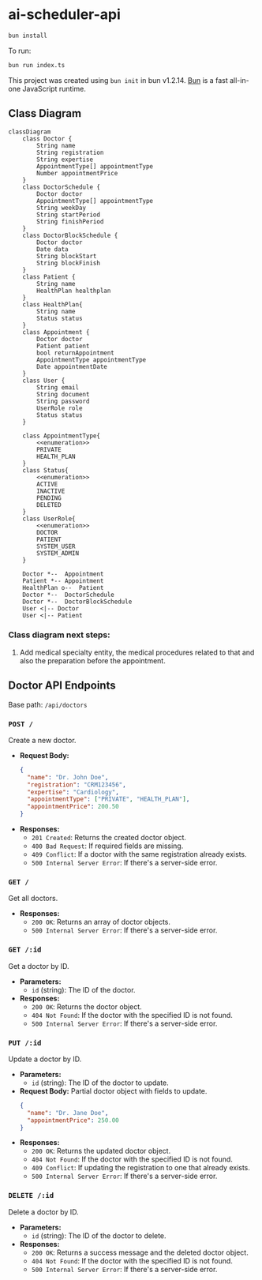 # ai-scheduler-api

```bash
bun install
```

To run:

```bash
bun run index.ts
```

This project was created using `bun init` in bun v1.2.14. [Bun](https://bun.sh) is a fast all-in-one JavaScript runtime.


## Class Diagram

```mermaid
classDiagram
    class Doctor {
	    String name
        String registration
        String expertise
        AppointmentType[] appointmentType
        Number appointmentPrice
    }
    class DoctorSchedule {
        Doctor doctor
        AppointmentType[] appointmentType
        String weekDay
        String startPeriod
        String finishPeriod
    }
    class DoctorBlockSchedule {
        Doctor doctor
	    Date data
        String blockStart
        String blockFinish
    }
    class Patient {
	    String name
        HealthPlan healthplan
    }
    class HealthPlan{
        String name
        Status status        
    }
    class Appointment {
	    Doctor doctor
        Patient patient
        bool returnAppointment
        AppointmentType appointmentType
        Date appointmentDate
    }
    class User {
        String email
        String document
        String password
        UserRole role
        Status status
    }

    class AppointmentType{
        <<enumeration>>
        PRIVATE
        HEALTH_PLAN
    }
    class Status{
        <<enumeration>>
        ACTIVE
        INACTIVE
        PENDING
        DELETED
    }
    class UserRole{
        <<enumeration>>
        DOCTOR
        PATIENT
        SYSTEM_USER
        SYSTEM_ADMIN
    }

    Doctor *--	Appointment
    Patient *--	Appointment
    HealthPlan o--	Patient
    Doctor *--	DoctorSchedule
    Doctor *--	DoctorBlockSchedule
    User <|-- Doctor
    User <|-- Patient

```

### Class diagram next steps:
1. Add medical specialty entity, the medical procedures related to that and also the preparation before the appointment.

## Doctor API Endpoints

Base path: `/api/doctors`

### `POST /`
Create a new doctor.
- **Request Body:**
  ```json
  {
    "name": "Dr. John Doe",
    "registration": "CRM123456",
    "expertise": "Cardiology",
    "appointmentType": ["PRIVATE", "HEALTH_PLAN"],
    "appointmentPrice": 200.50
  }
  ```
- **Responses:**
  - `201 Created`: Returns the created doctor object.
  - `400 Bad Request`: If required fields are missing.
  - `409 Conflict`: If a doctor with the same registration already exists.
  - `500 Internal Server Error`: If there's a server-side error.

### `GET /`
Get all doctors.
- **Responses:**
  - `200 OK`: Returns an array of doctor objects.
  - `500 Internal Server Error`: If there's a server-side error.

### `GET /:id`
Get a doctor by ID.
- **Parameters:**
  - `id` (string): The ID of the doctor.
- **Responses:**
  - `200 OK`: Returns the doctor object.
  - `404 Not Found`: If the doctor with the specified ID is not found.
  - `500 Internal Server Error`: If there's a server-side error.

### `PUT /:id`
Update a doctor by ID.
- **Parameters:**
  - `id` (string): The ID of the doctor to update.
- **Request Body:** Partial doctor object with fields to update.
  ```json
  {
    "name": "Dr. Jane Doe",
    "appointmentPrice": 250.00
  }
  ```
- **Responses:**
  - `200 OK`: Returns the updated doctor object.
  - `404 Not Found`: If the doctor with the specified ID is not found.
  - `409 Conflict`: If updating the registration to one that already exists.
  - `500 Internal Server Error`: If there's a server-side error.

### `DELETE /:id`
Delete a doctor by ID.
- **Parameters:**
  - `id` (string): The ID of the doctor to delete.
- **Responses:**
  - `200 OK`: Returns a success message and the deleted doctor object.
  - `404 Not Found`: If the doctor with the specified ID is not found.
  - `500 Internal Server Error`: If there's a server-side error.